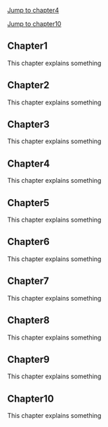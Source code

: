 <html>
<body>
<p><a href="#C4"> Jump to chapter4 </a></p>
<p><a href="#C10"> Jump to chapter10 </a></p>
<h2> Chapter1</h2>
<p> This chapter explains something </p>
<h2> Chapter2</h2>
<p> This chapter explains something </p>
<h2> Chapter3</h2>
<p> This chapter explains something </p>
<h2 id="c4"> Chapter4</h2>
<p> This chapter explains something </p>
<h2> Chapter5</h2>
<p> This chapter explains something </p>
<h2> Chapter6</h2>
<p> This chapter explains something </p>
<h2> Chapter7</h2>
<p> This chapter explains something </p>
<h2> Chapter8</h2>
<p> This chapter explains something </p>
<h2> Chapter9</h2>
<p> This chapter explains something </p>
<h2> Chapter10</h2>
<p> This chapter explains something </p>
</body>
</html>

